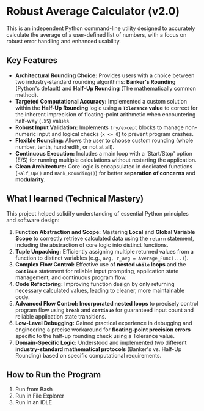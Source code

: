 # Robust Average Calculator (v2.0)

This is an independent Python command-line utility designed to accurately calculate the average of a user-defined list of numbers, with a focus on robust error handling and enhanced usability.

## Key Features

* **Architectural Rounding Choice:** Provides users with a choice between two industry-standard rounding algorithms: **Banker's Rounding** (Python's default) and **Half-Up Rounding** (The mathematically common method).
* **Targeted Computational Accuracy:** Implemented a custom solution within the **Half-Up Rounding** logic using a **`Tolerance` value** to correct for the inherent imprecision of floating-point arithmetic when encountering half-way (`.X5`) values.
* **Robust Input Validation:** Implements `try/except` blocks to manage non-numeric input and logical checks (`x <= 0`) to prevent program crashes.
* **Flexible Rounding:** Allows the user to choose custom rounding (whole number, tenth, hundredth, or not at all).
* **Continuous Execution:** Includes a main loop with a 'Start/Stop' option (E/S) for running multiple calculations without restarting the application.
* **Clean Architecture:** Core logic is encapsulated in dedicated functions (`Half_Up()` and `Bank_Rounding()`) for better **separation of concerns** and **modularity**.

## What I learned (Technical Mastery)

This project helped solidify understanding of essential Python principles and software design:

1.  **Function Abstraction and Scope:** Mastering **Local** and **Global Variable Scope** to correctly retrieve calculated data using the `return` statement, including the abstraction of core logic into distinct functions.
2.  **Tuple Unpacking:** Efficiently assigning multiple returned values from a function to distinct variables (e.g., `avg, r_avg = Average_Func(...)`).
3.  **Complex Flow Control:** Effective use of **nested `while` loops** and the **`continue`** statement for reliable input prompting, application state management, and continuous program flow.
4.  **Code Refactoring:** Improving function design by only returning necessary calculated values, leading to cleaner, more maintainable code.
5.  **Advanced Flow Control:** **Incorporated nested loops** to precisely control program flow using **`break`** and **`continue`** for guaranteed input count and reliable application state transitions.
6.  **Low-Level Debugging:** Gained practical experience in debugging and engineering a precise workaround for **floating-point precision errors** specific to the half-up rounding check using a $\text{Tolerance}$ value.
7.  **Domain-Specific Logic:** Understood and implemented two different **industry-standard mathematical protocols** (Banker's vs. Half-Up Rounding) based on specific computational requirements.

## How to Run the Program

1.  Run from Bash
2.  Run in File Explorer
3.  Run in an IDLE
